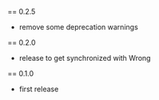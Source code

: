 == 0.2.5
* remove some deprecation warnings

== 0.2.0
* release to get synchronized with Wrong

== 0.1.0
* first release
